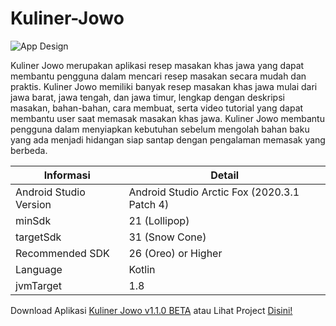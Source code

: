 # Kuliner-Jowo  


![App Design](https://user-images.githubusercontent.com/72425333/151697433-5439ca63-7ea3-401e-9598-7fc614e7e423.png)


Kuliner Jowo merupakan aplikasi resep masakan khas jawa yang dapat membantu pengguna dalam mencari resep masakan secara mudah dan praktis. Kuliner Jowo memiliki banyak resep masakan khas jawa mulai dari jawa barat, jawa tengah, dan jawa timur, lengkap dengan deskripsi masakan, bahan-bahan, cara membuat, serta video tutorial yang dapat membantu user saat memasak masakan khas jawa. Kuliner Jowo membantu pengguna dalam menyiapkan kebutuhan sebelum mengolah bahan baku yang ada menjadi hidangan siap santap dengan pengalaman memasak yang berbeda.  


| Informasi | Detail |
| ----- | --- |
| Android Studio Version | Android Studio Arctic Fox (2020.3.1 Patch 4) |
| minSdk | 21 (Lollipop) |
| targetSdk | 31 (Snow Cone) |
| Recommended SDK | 26 (Oreo) or Higher |
| Language | Kotlin |
| jvmTarget | 1.8 |


Download Aplikasi [Kuliner Jowo v1.1.0 BETA](https://kuliner-jowo.rizkidelagaprasetya.online) atau Lihat Project [Disini!](https://github.com/RizkiDelaga/Aplikasi-Kuliner-Jowo/tree/main/KulinerJowo)
